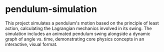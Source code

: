 # pendulum-simulation
This project simulates a pendulum's motion based on the principle of least action, calculating the Lagrangian mechanics involved in its swing. The simulation includes an animated pendulum swing alongside a dynamic graph of angle vs. time, demonstrating core physics concepts in an interactive, visual format.
